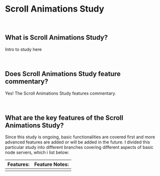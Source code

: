 # Scroll Animations Study

<br>

## What is Scroll Animations Study?
Intro to study here

<br>

## Does Scroll Animations Study feature commentary?
Yes! The Scroll Animations Study features commentary.  

<br>

## What are the key features of the Scroll Animations Study?
Since this study is ongoing, basic functionalities are covered first and more advanced features are added or will be added in the future.  I divided this particular study into different branches covering different aspects of basic node servers, which i list below:


| **Features:**                            | **Feature Notes:**                             |
| ---------------------------------------- | ----------------------------------------------|
|                                          |                                               |

